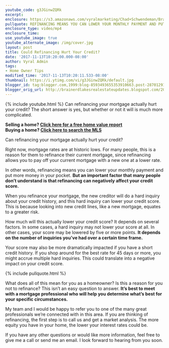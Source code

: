 ```yaml
---
youtube_code: g3JGinwZQRk
excerpt:
enclosure: https://s3.amazonaws.com/vyralmarketing/Chad+Schwendeman/Brainerd+Real+Estate+Agent+Refinancing+and+Credit.mp4
pullquote: REFINANCING MEANS YOU CAN LOWER YOUR MONTHLY PAYMENT AND PUT MORE MONEY IN YOUR POCKET.
enclosure_type: video/mp4
enclosure_time:
use_youtube_image: true
youtube_alternate_image: /img/cover.jpg
layout: post
title: Could Refinancing Hurt Your Credit?
date: '2017-11-13T10:20:00.000-08:00'
author: Vyral Admin
tags:
- Home Owner Tips
modified_time: '2017-11-13T10:20:11.533-08:00'
thumbnail: https://i.ytimg.com/vi/g3JGinwZQRk/default.jpg
blogger_id: tag:blogger.com,1999:blog-8593493655353910663.post-2870129119286241000
blogger_orig_url: http://brainerdlakesrealestateupdates.blogspot.com/2017/11/could-refinancing-hurt-your-credit.html
---
```

{% include youtube.html %}
Can refinancing your mortgage actually hurt your credit? The short answer is yes, but whether or not it will is much more complicated.

<div class="post-cta">
<strong>Selling a home? <a href="http://www.findbrainerdareahomes.com/sell/default" target="_blank">Click here for a free home value report</a><br>
Buying a home? <a href="http://www.findbrainerdareahomes.com/search/" target="_blank">Click here to search the MLS</a></strong>
</div>

Can refinancing your mortgage actually hurt your credit?

 Right now, mortgage rates are at historic lows. For many people, this is a reason for them to refinance their current mortgage, since refinancing allows you to pay off your current mortgage with a new one at a lower rate.

 In other words, refinancing means you can lower your monthly payment and put more money in your pocket. **But an important factor that many people don’t understand is that refinancing can negatively affect your credit score.**

 When you refinance your mortgage, the new creditor will do a hard inquiry about your credit history, and this hard inquiry can lower your credit score. This is because looking into new credit lines, like a new mortgage, equates to a greater risk.

 How much will this actually lower your credit score? It depends on several factors. In some cases, a hard inquiry may not lower your score at all. In other cases, your score may be lowered by five or more points. **It depends on the number of inquiries you’ve had over a certain time frame.**

 Your score may also be more dramatically impacted if you have a short credit history. If you shop around for the best rate for 45 days or more, you might accrue multiple hard inquiries. This could translate into a negative impact on your credit score.

{% include pullquote.html %}

What does all of this mean for you as a homeowner? Is this a reason for you not to refinance? This isn’t an easy question to answer. **It’s best to meet with a mortgage professional who will help you determine what’s best for your specific circumstances.**

 My team and I would be happy to refer you to one of the many great professionals we’re connected with in this area. If you are thinking of refinancing, the first step is to call us and get a market analysis. The more equity you have in your home, the lower your interest rates could be.

 If you have any other questions or would like more information, feel free to give me a call or send me an email. I look forward to hearing from you soon.
